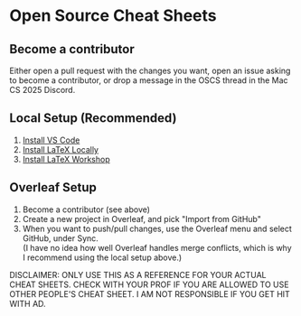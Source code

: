 # Open Source Cheat Sheets

## Become a contributor
Either open a pull request with the changes you want,
open an issue asking to become a contributor,
or drop a message in the OSCS thread in the Mac CS 2025 Discord.

## Local Setup (Recommended)
1. [Install VS Code](https://code.visualstudio.com/)
2. [Install LaTeX Locally](https://www.latex-project.org/get/)
3. [Install LaTeX Workshop](https://marketplace.visualstudio.com/items?itemName=James-Yu.latex-workshop)

## Overleaf Setup
1. Become a contributor (see above)
2. Create a new project in Overleaf, and pick "Import from GitHub"
3. When you want to push/pull changes, use the Overleaf menu and select GitHub, under Sync. \
(I have no idea how well Overleaf handles merge conflicts,
which is why I recommend using the local setup above.)

DISCLAIMER: ONLY USE THIS AS A REFERENCE FOR YOUR ACTUAL CHEAT SHEETS.
CHECK WITH YOUR PROF IF YOU ARE ALLOWED TO USE OTHER PEOPLE'S CHEAT SHEET.
I AM NOT RESPONSIBLE IF YOU GET HIT WITH AD.